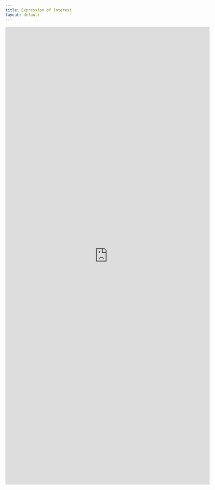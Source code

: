 ```yaml
---
title: Expression of Interest
layout: default
---
```

<!-- Global site tag (gtag.js) - Google Analytics -->
<script async src="https://www.googletagmanager.com/gtag/js?id=UA-121833450-3"></script>
<script>
  window.dataLayer = window.dataLayer || [];
  function gtag(){dataLayer.push(arguments);}
  gtag('js', new Date());

  gtag('config', 'UA-121833450-3');
</script>

<iframe src="https://docs.google.com/forms/d/e/1FAIpQLSdsh91NoQIEuxVe-ZRj0uG-TfI-RGQxlC-OOOwyav-PHgwKRA/viewform?embedded=true" width="640" height="1429" frameborder="0" marginheight="0" marginwidth="0">Loading...</iframe>